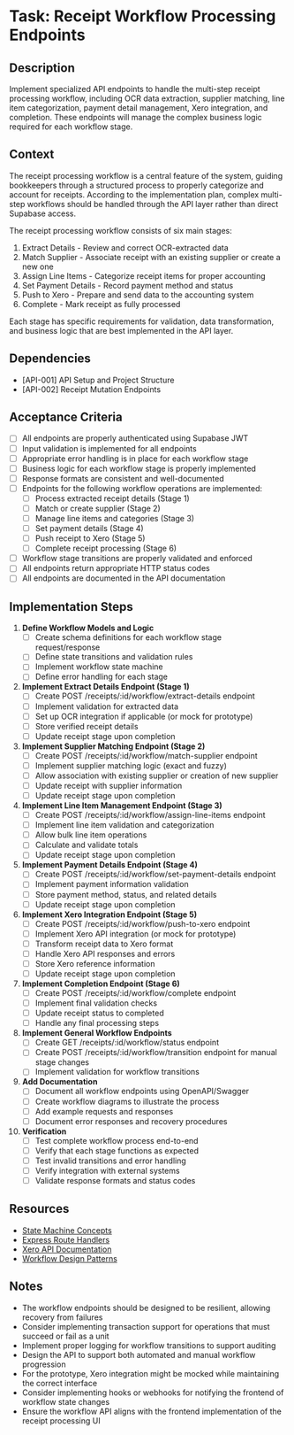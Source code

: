 # Task: Receipt Workflow Processing Endpoints

## Description
Implement specialized API endpoints to handle the multi-step receipt processing workflow, including OCR data extraction, supplier matching, line item categorization, payment detail management, Xero integration, and completion. These endpoints will manage the complex business logic required for each workflow stage.

## Context
The receipt processing workflow is a central feature of the system, guiding bookkeepers through a structured process to properly categorize and account for receipts. According to the implementation plan, complex multi-step workflows should be handled through the API layer rather than direct Supabase access.

The receipt processing workflow consists of six main stages:
1. Extract Details - Review and correct OCR-extracted data
2. Match Supplier - Associate receipt with an existing supplier or create a new one
3. Assign Line Items - Categorize receipt items for proper accounting
4. Set Payment Details - Record payment method and status
5. Push to Xero - Prepare and send data to the accounting system
6. Complete - Mark receipt as fully processed

Each stage has specific requirements for validation, data transformation, and business logic that are best implemented in the API layer.

## Dependencies
- [API-001] API Setup and Project Structure
- [API-002] Receipt Mutation Endpoints

## Acceptance Criteria
- [ ] All endpoints are properly authenticated using Supabase JWT
- [ ] Input validation is implemented for all endpoints
- [ ] Appropriate error handling is in place for each workflow stage
- [ ] Business logic for each workflow stage is properly implemented
- [ ] Response formats are consistent and well-documented
- [ ] Endpoints for the following workflow operations are implemented:
  - [ ] Process extracted receipt details (Stage 1)
  - [ ] Match or create supplier (Stage 2)
  - [ ] Manage line items and categories (Stage 3)
  - [ ] Set payment details (Stage 4)
  - [ ] Push receipt to Xero (Stage 5)
  - [ ] Complete receipt processing (Stage 6)
- [ ] Workflow stage transitions are properly validated and enforced
- [ ] All endpoints return appropriate HTTP status codes
- [ ] All endpoints are documented in the API documentation

## Implementation Steps
1. **Define Workflow Models and Logic**
   - [ ] Create schema definitions for each workflow stage request/response
   - [ ] Define state transitions and validation rules
   - [ ] Implement workflow state machine
   - [ ] Define error handling for each stage

2. **Implement Extract Details Endpoint (Stage 1)**
   - [ ] Create POST /receipts/:id/workflow/extract-details endpoint
   - [ ] Implement validation for extracted data
   - [ ] Set up OCR integration if applicable (or mock for prototype)
   - [ ] Store verified receipt details
   - [ ] Update receipt stage upon completion

3. **Implement Supplier Matching Endpoint (Stage 2)**
   - [ ] Create POST /receipts/:id/workflow/match-supplier endpoint
   - [ ] Implement supplier matching logic (exact and fuzzy)
   - [ ] Allow association with existing supplier or creation of new supplier
   - [ ] Update receipt with supplier information
   - [ ] Update receipt stage upon completion

4. **Implement Line Item Management Endpoint (Stage 3)**
   - [ ] Create POST /receipts/:id/workflow/assign-line-items endpoint
   - [ ] Implement line item validation and categorization
   - [ ] Allow bulk line item operations
   - [ ] Calculate and validate totals
   - [ ] Update receipt stage upon completion

5. **Implement Payment Details Endpoint (Stage 4)**
   - [ ] Create POST /receipts/:id/workflow/set-payment-details endpoint
   - [ ] Implement payment information validation
   - [ ] Store payment method, status, and related details
   - [ ] Update receipt stage upon completion

6. **Implement Xero Integration Endpoint (Stage 5)**
   - [ ] Create POST /receipts/:id/workflow/push-to-xero endpoint
   - [ ] Implement Xero API integration (or mock for prototype)
   - [ ] Transform receipt data to Xero format
   - [ ] Handle Xero API responses and errors
   - [ ] Store Xero reference information
   - [ ] Update receipt stage upon completion

7. **Implement Completion Endpoint (Stage 6)**
   - [ ] Create POST /receipts/:id/workflow/complete endpoint
   - [ ] Implement final validation checks
   - [ ] Update receipt status to completed
   - [ ] Handle any final processing steps

8. **Implement General Workflow Endpoints**
   - [ ] Create GET /receipts/:id/workflow/status endpoint
   - [ ] Create POST /receipts/:id/workflow/transition endpoint for manual stage changes
   - [ ] Implement validation for workflow transitions

9. **Add Documentation**
   - [ ] Document all workflow endpoints using OpenAPI/Swagger
   - [ ] Create workflow diagrams to illustrate the process
   - [ ] Add example requests and responses
   - [ ] Document error responses and recovery procedures

10. **Verification**
    - [ ] Test complete workflow process end-to-end
    - [ ] Verify that each stage functions as expected
    - [ ] Test invalid transitions and error handling
    - [ ] Verify integration with external systems
    - [ ] Validate response formats and status codes

## Resources
- [State Machine Concepts](https://statecharts.github.io/)
- [Express Route Handlers](https://expressjs.com/en/guide/routing.html)
- [Xero API Documentation](https://developer.xero.com/documentation/)
- [Workflow Design Patterns](https://www.workflow-management-coalition.org/)

## Notes
- The workflow endpoints should be designed to be resilient, allowing recovery from failures
- Consider implementing transaction support for operations that must succeed or fail as a unit
- Implement proper logging for workflow transitions to support auditing
- Design the API to support both automated and manual workflow progression
- For the prototype, Xero integration might be mocked while maintaining the correct interface
- Consider implementing hooks or webhooks for notifying the frontend of workflow state changes
- Ensure the workflow API aligns with the frontend implementation of the receipt processing UI 